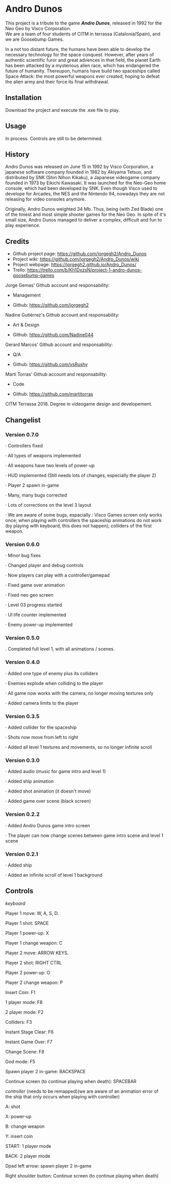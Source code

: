 ﻿# Andro Dunos

This project is a tribute to the game **_Andro Dunos_**, released in 1992 for the Neo Geo by Visco Corporation.      
We are a team of four students of CITM in terrassa (Catalonia/Spain), and we are Goosebump Games.

In a not too distant future, the humans have been able to develop the necessary technology for the space conquest. However, after years of authentic scientific furor and great advences in that field, the planet Earth has been attacked by a mysterious alien race, which has endangered the future of humanity. Thereupon, humans have build two spaceships called Space Attack: the most powerful weapons ever created, hoping to defeat the alien army and their force its final withdrawal.

## Installation

Download the project and execute the .exe file to play.
## Usage

In process. Controls are still to be determined.

 
## History
Andro Dunos was released on June 15 in 1992 by Visco Corporation, a japanese software company founded in 1982 by Akiyama Tetsuo, and distributed by SNK (Shin Nihon Kikaku), a Japanese videogame company founded in 1973 by Eikichi Kawasaki. It was launched for the Neo-Geo home console, which had been developed by SNK. Even though Visco used to develope for Arcades, the NES and the Nintendo 94, nowadays they are not releasing for video consoles anymore.

Originally, Andro Dunos weighted 34 Mb. Thus, being (with Zed Blade) one of the tiniest and most simple shooter games for the Neo Geo. In spite of it's small size, Andro Dunos managed to deliver a complex, difficult and fun to play experience.

## Credits

 - Github project page: https://github.com/jorgegh2/Andro_Dunos
 - Project wiki: https://github.com/jorgegh2/Andro_Dunos/wiki 
 - Project webpage: https://jorgegh2.github.io/Andro_Dunos/
 - Trello: https://trello.com/b/Kh1DxzsN/project-1-andro-dunos-goosebump-games

Jorge Gemas' Github account and responsability:

 - Management

 - Github: https://github.com/jorgegh2

Nadine Gutiérrez's Github account and responsability:

 - Art & Design

 - Github: https://github.com/Nadine044

 Gerard Marcos' Github account and responsability:

 - Q/A

 - Github: https://github.com/vsRushy

 Martí Torras' Github account and responsability:

 - Code

 - Github: https://github.com/martitorras

CITM Terrassa 2018. Degree in videogame design and developement.

## Changelist

### Version 0.7.0

· Controllers fixed

· All types of weapons implemented

· All weapons have two levels of power-up

· HUD implemented (Still needs lots of changes, especially the player 2)

· Player 2 spawn in-game

· Many, many bugs corrected

· Lots of corrections on the level 3 layout

· We are aware of some bugs, espacially : Visco Games screen only works once; when playing with controllers the spaceship animations do not work (by    playing with keyboard, this does not happen); colliders of the first weapon.

### Version 0.6.0

· Minor bug fixes

· Changed player and debug controls

· Now players can play with a controller/gamepad

· Fixed game over animation

· Fixed neo geo screen

· Level 03 progress started

· UI life counter implemented

· Enemy power-up implemented

### Version 0.5.0

. Completed full level 1, with all animations / scenes.

### Version 0.4.0

· Added one type of enemy plus its colliders

· Enemies explode when colliding to the player

· All game now works with the camera, no longer moving textures only

· Added camera limits to the player

### Version 0.3.5

· Added collider for the spaceship

· Shots now move from left to right

· Added all level 1 textures and movements, so no longer infinite scroll

### Version 0.3.0

· Added audio (music for game intro and level 1)

· Added ship animation

· Added shot animation (it doesn't move)

· Added game over scene (black screen)

### Version 0.2.2

· Added Andro Dunos game intro screen

· The player can now change scenes between game intro scene and level 1 scene

### Version 0.2.1

· Added ship 

· Added an infinite scroll of level 1 background

## Controls

_keyboard_

Player 1 move: W, A, S, D.

Player 1 shot: SPACE

Player 1 power-up: X

Player 1 change weapon: C


Player 2 move: ARROW KEYS.

Player 2 shot: RIGHT CTRL

Player 2 power-up: O

Player 2 change weapon: P


Insert Coin: F1

1 player mode: F8

2 player mode: F2

Colliders: F3

Instant Stage Clear: F6

Instant Game Over: F7

Change Scene: F8

God mode: F5

Spawn player 2 in-game: BACKSPACE

Continue screen (to continue playing when death): SPACEBAR


_controller_ (needs to be remapped)(we are aware of an animation error of the ship that only occurs when playing with controller)

A: shot

X: power-up

B: change weapon

Y: insert coin

START: 1 player mode

BACK: 2 player mode

Dpad left arrow: spawn player 2 in-game

Right shoulder button: Continue screen (to continue playing when death)
